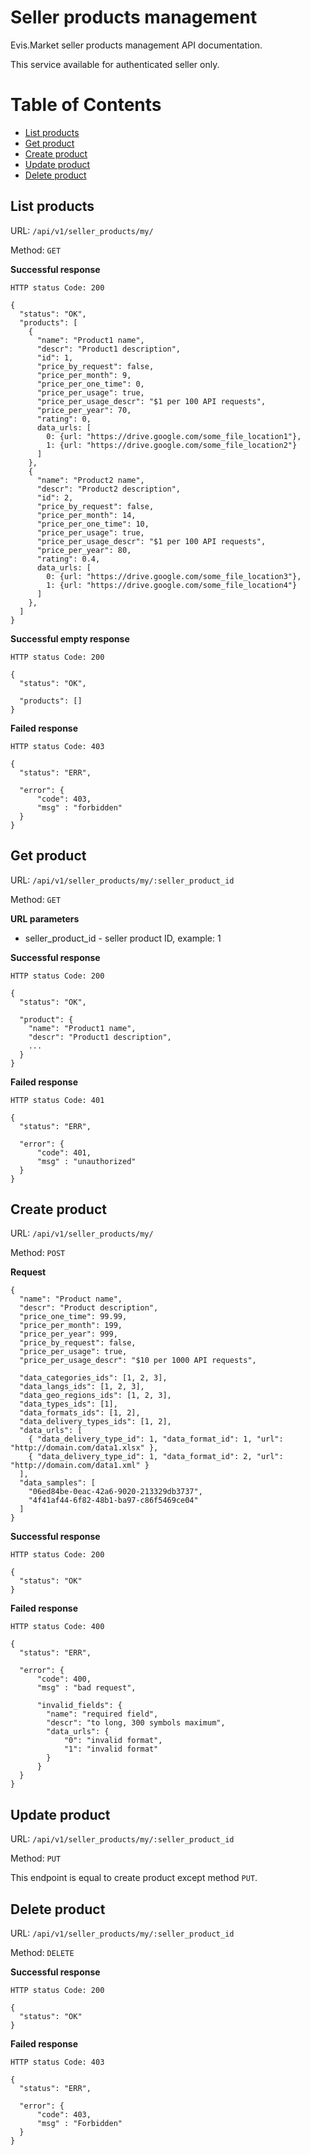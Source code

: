 # Seller products management

Evis.Market seller products management API documentation.

This service available for authenticated seller only.

Table of Contents
=================
* [List products](#list-products)
* [Get product](#get-product)
* [Create product](#create-product)
* [Update product](#update-product)
* [Delete product](#delete-product)

## List products

URL: `/api/v1/seller_products/my/`

Method: `GET`

**Successful response**

    HTTP status Code: 200

    {
      "status": "OK",
      "products": [
        {
          "name": "Product1 name",
          "descr": "Product1 description",
          "id": 1,
          "price_by_request": false,
          "price_per_month": 9,
          "price_per_one_time": 0,
          "price_per_usage": true,
          "price_per_usage_descr": "$1 per 100 API requests",
          "price_per_year": 70,
          "rating": 0,
          data_urls: [
            0: {url: "https://drive.google.com/some_file_location1"},
            1: {url: "https://drive.google.com/some_file_location2"}
          ]
        },
        {
          "name": "Product2 name",
          "descr": "Product2 description",
          "id": 2,
          "price_by_request": false,
          "price_per_month": 14,
          "price_per_one_time": 10,
          "price_per_usage": true,
          "price_per_usage_descr": "$1 per 100 API requests",
          "price_per_year": 80,
          "rating": 0.4,
          data_urls: [
            0: {url: "https://drive.google.com/some_file_location3"},
            1: {url: "https://drive.google.com/some_file_location4"}
          ]
        },
      ]
    }

**Successful empty response**

    HTTP status Code: 200

    {
      "status": "OK",

      "products": []
    }


**Failed response**

    HTTP status Code: 403

    {
      "status": "ERR",

      "error": {
          "code": 403,
          "msg" : "forbidden"
      }
    }


## Get product

URL: `/api/v1/seller_products/my/:seller_product_id`

Method: `GET`

**URL parameters**

* seller_product_id - seller product ID, example: 1

**Successful response**

    HTTP status Code: 200

    {
      "status": "OK",

      "product": {
        "name": "Product1 name",
        "descr": "Product1 description",
        ...
      }
    }

**Failed response**

    HTTP status Code: 401

    {
      "status": "ERR",

      "error": {
          "code": 401,
          "msg" : "unauthorized"
      }
    }


## Create product

URL: `/api/v1/seller_products/my/`

Method: `POST`

**Request**

    {
      "name": "Product name",
      "descr": "Product description",
      "price_one_time": 99.99,
      "price_per_month": 199,
      "price_per_year": 999,
      "price_by_request": false,
      "price_per_usage": true,
      "price_per_usage_descr": "$10 per 1000 API requests",

      "data_categories_ids": [1, 2, 3],
      "data_langs_ids": [1, 2, 3],
      "data_geo_regions_ids": [1, 2, 3],
      "data_types_ids": [1],
      "data_formats_ids": [1, 2],
      "data_delivery_types_ids": [1, 2],
      "data_urls": [
        { "data_delivery_type_id": 1, "data_format_id": 1, "url": "http://domain.com/data1.xlsx" },
        { "data_delivery_type_id": 1, "data_format_id": 2, "url": "http://domain.com/data1.xml" }
      ],
      "data_samples": [
        "06ed84be-0eac-42a6-9020-213329db3737",
        "4f41af44-6f82-48b1-ba97-c86f5469ce04"
      ]
    }

**Successful response**

    HTTP status Code: 200

    {
      "status": "OK"
    }

**Failed response**

    HTTP status Code: 400

    {
      "status": "ERR",

      "error": {
          "code": 400,
          "msg" : "bad request",

          "invalid_fields": {
            "name": "required field",
            "descr": "to long, 300 symbols maximum",
            "data_urls": {
                "0": "invalid format",
                "1": "invalid format"
            }
          }
      }
    }



## Update product

URL: `/api/v1/seller_products/my/:seller_product_id`

Method: `PUT`

This endpoint is equal to create product except method `PUT`.


## Delete product

URL: `/api/v1/seller_products/my/:seller_product_id`

Method: `DELETE`

**Successful response**

    HTTP status Code: 200

    {
      "status": "OK"
    }


**Failed response**

    HTTP status Code: 403

    {
      "status": "ERR",

      "error": {
          "code": 403,
          "msg" : "Forbidden"
      }
    }
